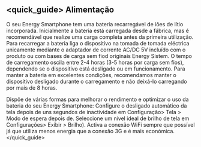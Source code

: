 ## <quick_guide> Alimentação

O seu Energy Smartphone tem uma bateria recarregável de iões de lítio incorporada. Inicialmente a bateria está carregada desde a fábrica, mas é recomendável que realize uma carga completa antes da primeira utilização. Para recarregar a bateria liga o dispositivo na tomada de tomada eléctrica unicamente mediante o adaptador de corrente AC/DC 5V incluído com o produto ou com bases de carga sem fiod originais Energy Sistem. O tempo de carregamento oscila entre 2-4 horas (3-5 horas por carga sem fios), dependendo se o dispositivo está desligado ou em funcionamento. Para manter a bateria em excelentes condições, recomendamos manter o dispositivo desligado durante o carregamento e não deixá-lo carregando por mais de 8 horas.

Dispõe de várias formas para melhorar o rendimento e optimizar o uso da bateria do seu Energy Smartphone: Configure o desligado automático da tela depois de uns segundos de inactividade em Configuração> Tela > Modo de espera depois de. Seleccione um nível ideal de brilho de tela em Configurações> Exibir > Brilho). Activa a conexão WiFi sempre que possível já que utiliza menos energia que a conexão 3G e é mais económica.
</quick_guide>
